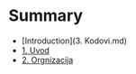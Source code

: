 # Summary

* [Introduction](3. Kodovi.md)
* [1. Uvod](UVOD.md)
* [2. Orgnizacija](ORGANIZACIJA.md)

